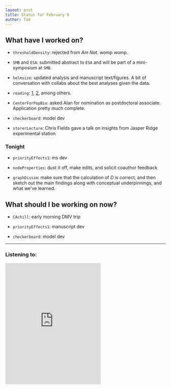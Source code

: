 ```yaml
---
layout: post 
title: Status for February 9 
author: Tad
---
```

 
## What have I worked on?
 
* `thresholdDensity`: rejected from _Am Nat_. womp womp. 

* `SMB` and `ESA`: submitted abstract to `ESA` and will be part of a mini-symposium at `SMB`. 

* `helmsize`: updated analysis and manuscript text/figures. A bit of conversation with collabs about the best analyses given the data. 

* `reading`: [1](http://www.nature.com/articles/ncomms14315), [2](https://www.jstor.org/stable/pdf/2265772.pdf), among others.

* `CenterForPopBio`: asked Alan for nomination as postdoctoral associate. Application pretty much complete. 

* `checkerboard`: model dev

* `storerLecture`: Chris Fields gave a talk on insights from Jasper Ridge experimental station




### Tonight 

* `priorityEffects1`: ms dev

* `nodeProperties`: dust it off, make edits, and solicit coauthor feedback

* `graphDissim`: make sure that the calculation of _D_ is correct, and then sketch out the main findings along with conceptual underpinnings, and what we've learned. 



## What should I be working on now? 


* `CAchill`: early morning DMV trip

* `priorityEffects1`: manuscript dev

* `checkerboard`: model dev





 


 
--- 
 
### Listening to: 
<iframe src='https://embed.spotify.com/?uri=spotify%3Atrack%3A7ofZgS5xDW0XodfjaXWvZG' width='300' height='380' frameborder='0' allowtransparency='true'></iframe> 

<i class='fa fa-code' style='color:pink'></i> 
